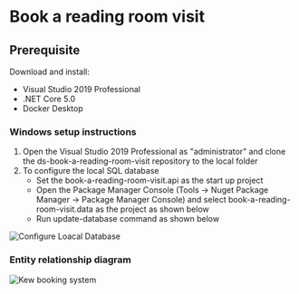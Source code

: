 # Book a reading room visit

## Prerequisite

Download and install:

- Visual Studio 2019 Professional
- .NET Core 5.0
- Docker Desktop

### Windows setup instructions
1. Open the Visual Studio 2019 Professional as "administrator" and clone the ds-book-a-reading-room-visit repository to the local folder
2. To configure the local SQL database
	- Set the book-a-reading-room-visit.api as the start up project
	- Open the Package Manager Console (Tools -> Nuget Package Manager -> Package Manager Console) and select book-a-reading-room-visit.data as the project as shown below
	- Run update-database command as shown below
	
![Configure Loacal Database](https://user-images.githubusercontent.com/40386980/109391838-fca45d80-7910-11eb-8263-12b71ff3287b.PNG)	

### Entity relationship diagram

![Kew booking system](https://user-images.githubusercontent.com/40386980/108607819-9e302a00-73ba-11eb-8f92-8999e34e7911.jpg)
